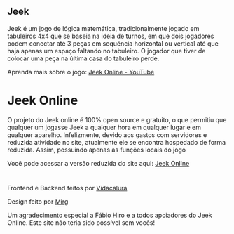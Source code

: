 ## Jeek

Jeek é um jogo de lógica matemática, tradicionalmente jogado em tabuleiros 4x4
que se baseia na ideia de turnos, em que dois jogadores podem conectar até 3
peças em sequência horizontal ou vertical até que haja apenas um espaço faltando 
no tabuleiro. O jogador que tiver de colocar uma peça na última casa do tabuleiro perde.


Aprenda mais sobre o jogo: <a href="https://www.youtube.com/channel/UCgKpJ2iuC_ew9ZLVVkQEEnw"> Jeek Online - YouTube </a>

# Jeek Online

O projeto do Jeek online é 100% open source e gratuito, o que permitiu que qualquer um jogasse
Jeek a qualquer hora em qualquer lugar e em qualquer aparelho. Infelizmente, devido aos gastos com 
servidores e reduzida atividade no site, atualmente ele se encontra hospedado de forma reduzida.
Assim, possuindo apenas as funções locais do jogo


Você pode acessar a versão reduzida do site aqui: <a href="https://vidacalura.github.io/Jeek-online/"> Jeek Online </a>

#

Frontend e Backend feitos por <a href="https://github.com/vidacalura"> Vidacalura </a>


Design feito por <a href="https://github.com/TulioTheGreat"> Mirg </a>


Um agradecimento especial a Fábio Hiro e a todos apoiadores do Jeek Online. Este site não teria sido possível sem vocês!
